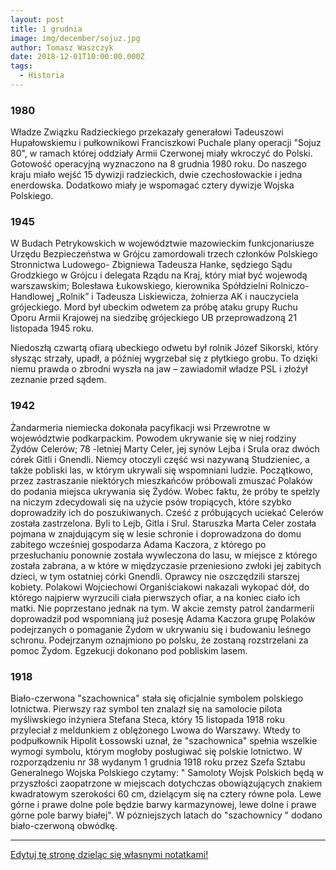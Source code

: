 ```yaml
---
layout: post
title: 1 grudnia
image: img/december/sojuz.jpg
author: Tomasz Waszczyk
date: 2018-12-01T10:00:00.000Z
tags:
  - Historia
---
```


### 1980

Władze Związku Radzieckiego przekazały generałowi Tadeuszowi Hupałowskiemu i pułkownikowi Franciszkowi Puchale plany operacji "Sojuz 80", w ramach której oddziały Armii Czerwonej miały wkroczyć do Polski. Gotowość operacyjną wyznaczono na 8 grudnia 1980 roku. Do naszego kraju miało wejść 15 dywizji radzieckich, dwie czechosłowackie i jedna enerdowska. Dodatkowo miały je wspomagać cztery dywizje Wojska Polskiego.

### 1945

W Budach Petrykowskich w województwie mazowieckim funkcjonariusze Urzędu Bezpieczeństwa w Grójcu zamordowali trzech członków Polskiego Stronnictwa Ludowego- Zbigniewa Tadeusza Hanke, sędziego Sądu Grodzkiego w Grójcu i delegata Rządu na Kraj, który miał być wojewodą warszawskim; Bolesława Łukowskiego, kierownika Spółdzielni Rolniczo-Handlowej „Rolnik” i Tadeusza Liskiewicza, żołnierza AK i nauczyciela grójeckiego. Mord był ubeckim odwetem za próbę ataku grupy Ruchu Oporu Armii Krajowej na siedzibę grójeckiego UB przeprowadzoną 21 listopada 1945 roku.

Niedoszłą czwartą ofiarą ubeckiego odwetu był rolnik Józef Sikorski, który słysząc strzały, upadł, a później wygrzebał się z płytkiego grobu. To dzięki niemu prawda o zbrodni wyszła na jaw – zawiadomił władze PSL i złożył zeznanie przed sądem.

### 1942

Żandarmeria niemiecka dokonała pacyfikacji wsi Przewrotne w województwie podkarpackim. Powodem ukrywanie się w niej rodziny Żydów Celerów; 78 -letniej Marty Celer, jej synów Lejba i Srula oraz dwóch córek Gitli i Gnendli.
Niemcy otoczyli część wsi nazywaną Studzieniec, a także pobliski las, w którym ukrywali się wspomniani ludzie. Początkowo, przez zastraszanie niektórych mieszkańców próbowali zmuszać Polaków do podania miejsca ukrywania się Żydów. Wobec faktu, że próby te spełzly na niczym zdecydowali się na użycie psów tropiących, które szybko doprowadziły ich do poszukiwanych. Cześć z próbujących uciekać Celerów została zastrzelona. Byli to Lejb, Gitla i Srul. Staruszka Marta Celer została pojmana w znajdującym się w lesie schronie i doprowadzona do domu zabitego wcześniej gospodarza Adama Kaczora, z którego po przesłuchaniu ponownie została wywleczona do lasu, w miejsce z którego została zabrana, a w które w międzyczasie przeniesiono zwłoki jej zabitych dzieci, w tym ostatniej córki Gnendli. Oprawcy nie oszczędzili starszej kobiety. Polakowi Wojciechowi Organiściakowi nakazali wykopać dół, do którego najpierw wyrzucili ciała pierwszych ofiar, a na koniec ciało ich matki.
Nie poprzestano jednak na tym. W akcie zemsty patrol żandarmerii doprowadził pod wspomnianą już posesję Adama Kaczora grupę Polaków podejrzanych o pomaganie Żydom w ukrywaniu się i budowaniu leśnego schronu. Podejrzanym oznajmiono po polsku, że zostaną rozstrzelani za pomoc Żydom. Egzekucji dokonano pod pobliskim lasem.

### 1918

Biało-czerwona "szachownica" stała się oficjalnie symbolem polskiego lotnictwa. Pierwszy raz symbol ten znalazł się na samolocie pilota myśliwskiego inżyniera Stefana Steca, który 15 listopada 1918 roku przyleciał z meldunkiem z oblężonego Lwowa do Warszawy. Wtedy to podpułkownik Hipolit Łossowski uznał, że "szachownica" spełnia wszelkie wymogi symbolu, którym mogłoby posługiwać się polskie lotnictwo.
W rozporządzeniu nr 38 wydanym 1 grudnia 1918 roku przez Szefa Sztabu Generalnego Wojska Polskiego czytamy:
" Samoloty Wojsk Polskich będą w przyszłości zaopatrzone w miejscach dotychczas obowiązujących znakiem kwadratowym szerokości 60 cm, dzielącym się na cztery równe pola. Lewe górne i prawe dolne pole będzie barwy karmazynowej, lewe dolne i prawe górne pole barwy białej".
W pózniejszych latach do "szachownicy " dodano biało-czerwoną obwódkę.

---

<a href="https://github.com/TomaszWaszczyk/historia.waszczyk.com/edit/master/src/content/december-1.md" target="_blank">Edytuj tę stronę dzieląc się własnymi notatkami!</a>
